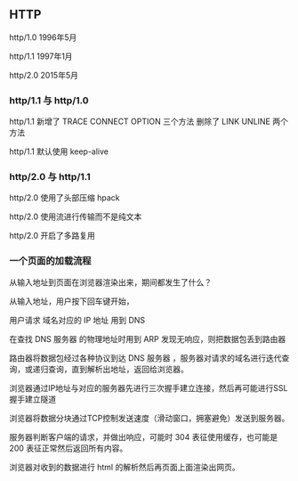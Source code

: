## HTTP 

http/1.0 1996年5月

http/1.1 1997年1月

http/2.0 2015年5月

### http/1.1 与 http/1.0
http/1.1 新增了 TRACE CONNECT OPTION 三个方法 删除了 LINK UNLINE 两个方法

http/1.1 默认使用 keep-alive


### http/2.0 与 http/1.1
http/2.0 使用了头部压缩 hpack

http/2.0 使用流进行传输而不是纯文本

http/2.0 开启了多路复用


### 一个页面的加载流程
从输入地址到页面在浏览器渲染出来，期间都发生了什么？

从输入地址，用户按下回车键开始，

用户请求 域名对应的 IP 地址 用到 DNS

在查找 DNS 服务器 的物理地址时用到 ARP 发现无响应，则把数据包丢到路由器

路由器将数据包经过各种协议到达 DNS 服务器 ，服务器对请求的域名进行迭代查询，或递归查询，直到解析出地址，返回给浏览器。

浏览器通过IP地址与对应的服务器先进行三次握手建立连接，然后再可能进行SSL握手建立隧道

浏览器将数据分块通过TCP控制发送速度（滑动窗口，拥塞避免）发送到服务器。

服务器判断客户端的请求，并做出响应，可能时 304 表征使用缓存，也可能是200 表征正常然后返回所有内容。

浏览器对收到的数据进行 html 的解析然后再页面上面渲染出网页。














